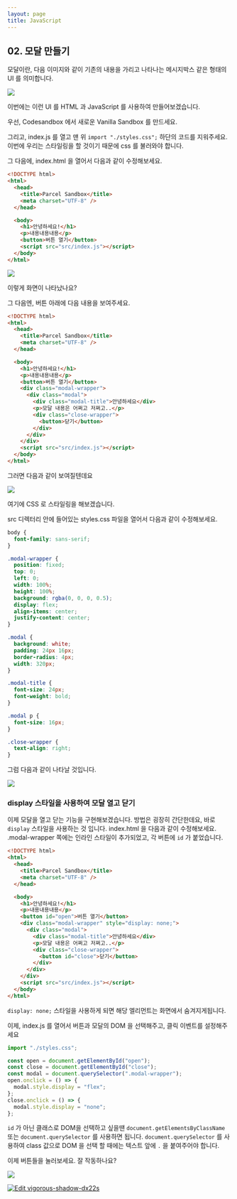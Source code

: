 ```yaml
---
layout: page
title: JavaScript
---
```


## 02. 모달 만들기

모달이란, 다음 이미지와 같이 기존의 내용을 가리고 나타나는 메시지박스 같은 형태의 UI 를 의미합니다.

![](https://i.imgur.com/FRt5Agc.png)

이번에는 이런 UI 를 HTML 과 JavaScript 를 사용하여 만들어보겠습니다.

우선, Codesandbox 에서 새로운 Vanilla Sandbox 를 만드세요.

그리고, index.js 를 열고 맨 위 `import "./styles.css";` 하단의 코드를 지워주세요. 이번에 우리는 스타일링을 할 것이기 때문에 css 를 불러와야 합니다. 

그 다음에, index.html 을 열어서 다음과 같이 수정해보세요.

```html
<!DOCTYPE html>
<html>
  <head>
    <title>Parcel Sandbox</title>
    <meta charset="UTF-8" />
  </head>

  <body>
    <h1>안녕하세요!</h1>
    <p>내용내용내용</p>
    <button>버튼 열기</button>
    <script src="src/index.js"></script>
  </body>
</html>
```


![](https://i.imgur.com/q6IowoG.png)

이렇게 화면이 나타났나요?

그 다음엔, 버튼 아래에 다음 내용을 보여주세요.

```html
<!DOCTYPE html>
<html>
  <head>
    <title>Parcel Sandbox</title>
    <meta charset="UTF-8" />
  </head>

  <body>
    <h1>안녕하세요!</h1>
    <p>내용내용내용</p>
    <button>버튼 열기</button>
    <div class="modal-wrapper">
      <div class="modal">
        <div class="modal-title">안녕하세요</div>
        <p>모달 내용은 어쩌고 저쩌고..</p>
        <div class="close-wrapper">
          <button>닫기</button>
        </div>
      </div>
    </div>
    <script src="src/index.js"></script>
  </body>
</html>
```

그러면 다음과 같이 보여질텐데요

![](https://i.imgur.com/H05agKs.png)

여기에 CSS 로 스타일링을 해보겠습니다.

src 디렉터리 안에 들어있는 styles.css 파일을 열어서 다음과 같이 수정해보세요.

```css
body {
  font-family: sans-serif;
}

.modal-wrapper {
  position: fixed;
  top: 0;
  left: 0;
  width: 100%;
  height: 100%;
  background: rgba(0, 0, 0, 0.5);
  display: flex;
  align-items: center;
  justify-content: center;
}

.modal {
  background: white;
  padding: 24px 16px;
  border-radius: 4px;
  width: 320px;
}

.modal-title {
  font-size: 24px;
  font-weight: bold;
}

.modal p {
  font-size: 16px;
}

.close-wrapper {
  text-align: right;
}
```

그럼 다음과 같이 나타날 것입니다.

![](https://i.imgur.com/FRt5Agc.png)

### display 스타일을 사용하여 모달 열고 닫기

이제 모달을 열고 닫는 기능을 구현해보겠습니다. 방법은 굉장히 간단한데요, 바로 `display` 스타일을 사용하는 것 입니다. index.html 을 다음과 같이 수정해보세요. .modal-wrapper 쪽에는 인라인 스타일이 추가되었고, 각 버튼에 `id` 가 붙었습니다.

```html
<!DOCTYPE html>
<html>
  <head>
    <title>Parcel Sandbox</title>
    <meta charset="UTF-8" />
  </head>

  <body>
    <h1>안녕하세요!</h1>
    <p>내용내용내용</p>
    <button id="open">버튼 열기</button>
    <div class="modal-wrapper" style="display: none;">
      <div class="modal">
        <div class="modal-title">안녕하세요</div>
        <p>모달 내용은 어쩌고 저쩌고..</p>
        <div class="close-wrapper">
          <button id="close">닫기</button>
        </div>
      </div>
    </div>
    <script src="src/index.js"></script>
  </body>
</html>
```

`display: none;` 스타일을 사용하게 되면 해당 엘리먼트는 화면에서 숨겨지게됩니다.


이제, index.js 를 열어서 버튼과 모달의 DOM 을 선택해주고, 클릭 이벤트를 설정해주세요

```javascript
import "./styles.css";

const open = document.getElementById("open");
const close = document.getElementById("close");
const modal = document.querySelector(".modal-wrapper");
open.onclick = () => {
  modal.style.display = "flex";
};
close.onclick = () => {
  modal.style.display = "none";
};
```

`id` 가 아닌 클래스로 DOM을 선택하고 싶을땐 `document.getElementsByClassName` 또는 `document.querySelector` 를 사용하면 됩니다. `document.querySelector` 를 사용하여 class 값으로 DOM 을 선택 할 때에는 텍스트 앞에 `.` 을 붙여주어야 합니다.


이제 버튼들을 눌러보세요. 잘 작동하나요?

![](https://i.imgur.com/0MqEVWr.gif)

[![Edit vigorous-shadow-dx22s](https://codesandbox.io/static/img/play-codesandbox.svg)](https://codesandbox.io/s/vigorous-shadow-dx22s?fontsize=14)

